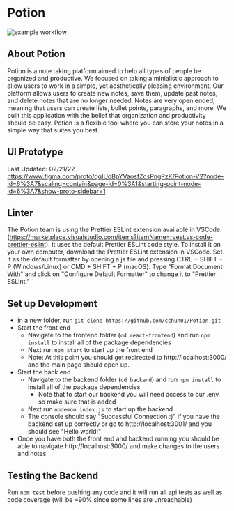 # Potion
![example workflow](https://github.com/cchun01/Potion/actions/workflows/node.js.yml/badge.svg)

## About Potion
Potion is a note taking platform aimed to help all types of people be organized and productive. We focused on taking a minialistic approach to allow users to work in a simple, yet aesthetically pleasing environment. Our platform allows users to create new notes, save them, update past notes, and delete notes that are no longer needed. Notes are very open ended, meaning that users can create lists, bullet points, paragraphs, and more. We built this application with the belief that organization and productivity should be easy. Potion is a flexible tool where you can store your notes in a simple way that suites you best. 

## UI Prototype
Last Updated: 02/21/22
https://www.figma.com/proto/qqIUoBpYVaosfZcsPngPzK/Potion-V2?node-id=6%3A7&scaling=contain&page-id=0%3A1&starting-point-node-id=6%3A7&show-proto-sidebar=1

## Linter
The Potion team is using the Prettier ESLint extension available in VSCode. (https://marketplace.visualstudio.com/items?itemName=rvest.vs-code-prettier-eslint).
It uses the default Prettier ESLint code style. To install it on your own computer, download the Prettier ESLint extension in VSCode. Set it as the default formatter by opening a js file and pressing  CTRL + SHIFT + P (Windows/Linux) or CMD + SHIFT + P (macOS). Type "Format Document With" and click on "Configure Default Formatter" to change it to "Prettier ESLint."

## Set up Development
* in a new folder, run `git clone https://github.com/cchun01/Potion.git`
* Start the front end
    * Navigate to the frontend folder (`cd react-frontend`) and run `npm install` to install all of the package dependencies
    * Next run `npm start` to start up the front end
    * Note: At this point you should get redirected to http://localhost:3000/ and the main page should open up.
* Start the back end
    * Navigate to the backend folder (`cd backend`) and run `npm install` to install all of the package dependencies
        * Note that to start our backend you will need access to our .env so make sure that is added
    * Next run `nodemon index.js` to start up the backend
    * The console should say "Successful Connection :)" if you have the backend set up correctly or go to http://localhost:3001/ and you should see "Hello world!"
* Once you have both the front end and backend running you should be able to navigate http://localhost:3000/ and make changes to the users and notes


## Testing the Backend
Run `npm test` before pushing any code and it will run all api tests as well as code coverage (will be ~90% since some lines are unreachable)
